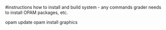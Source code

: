 #instructions how to install and build system - any commands grader needs to install OPAM packages, etc.

opam update
opam install graphics